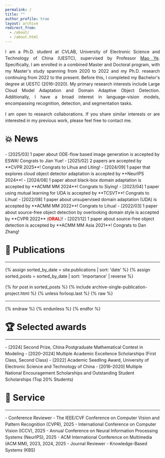 ```yaml
---
permalink: /
title: ""
author_profile: true
layout: archive
redirect_from: 
  - /about/
  - /about.html
---
```

<style>
  body {
    line-height: 1.5;
  }
  .entry {
  display: flex;
  justify-content: space-between;
  align-items: flex-start;
}

  .entry .content {
    flex: 3; /* 主内容宽度 */
  }

  .entry .time {
    flex: 1; /* 时间宽度 */
    text-align: right; /* 时间右对齐 */
    font-style: italic; /* 可选：时间的字体样式 */
  }

  .myp {
    margin-top: 0;
  }

  .myh2 {
    margin-top: 1em;
  }

</style>

<p style="text-align: justify;">
I am a Ph.D. student at CVLAB, University of Electronic Science and Technology of China (UESTC), supervised by Professor <a href="https://scholar.google.com/citations?user=UUbEzBYAAAAJ">Mao Ye</a>. Specifically, I am enrolled in a combined Master and Doctoral program, with my Master's study spanning from 2020 to 2022 and my Ph.D. research continuing from 2022 to the present. Before this, I completed my Bachelor's degree at UESTC (2016–2020).
My primary research interests include Large Cloud Model Adaptation and Domain Adaptive Object Detection. Additionally, I have a broad interest in language-vision models, encompassing recognition, detection, and segmentation tasks.
</p>
<p style="text-align: justify;">
I am open to research collaborations. If you share similar interests or are interested in my previous work, please feel free to contact me.
</p>

<h1 class="myh2">💥 News</h1>
- [2025/03] 1 paper about ODE-flow based image generation is accepted by ESWA! Congrats to Jian Yue!
- [2025/02] 2 papers are accepted by **CVPR 2025**! Congrats to Lihua and Liting!
- [2024/09] 1 paper that explores cloud object detector adaptation is accepted by **NeurIPS 2024**!
- [2024/08] 1 paper about black-box domain adaptation is accepted by **ACMM MM 2024**! Congrats to Siying!
- [2023/04] 1 paper using mutual learning for UDA is accepted by **TCSVT**! Congrats to Lihua!
- [2022/08] 1 paper about unsupervised domain adaptation (UDA) is accepted by **ACMM MM 2022**! Congrats to Lihua!
- [2022/03] 1 paper about source-free object detection by overlooking domain style is accepted by **CVPR 2022** (<span style="color: red; font-weight: bold;">ORAL</span>)!
- [2021/12] 1 paper about source-free object detection is accepted by **ACMM MM Asia 2021**! Congrats to Dan Zhang!

<h1 class="myh2">🎯 Publications</h1>
<hr/>
{% assign sorted_by_date = site.publications | sort: 'date' %} <!-- 按日期升序排列 -->
{% assign sorted_posts = sorted_by_date | sort: 'importance' | reverse %} <!-- 按重要性降序排列 -->

{% for post in sorted_posts %}
  {% include archive-single-publication-project.html %}
  {% unless forloop.last %}
{% raw %}
<hr />
{% endraw %}
  {% endunless %}
{% endfor %}

<h1 class="myh2">🏆️ Selected awards</h1>
<hr/>
- [2024] Second Prize, China Postgraduate Mathematical Contest in Modeling
- [2020–2024] Multiple Academic Excellence Scholarships (First Class, Second Class)
- [2022] Academic Seedling Award, University of Electronic Science and Technology of China
- [2016–2020] Multiple National Encouragement Scholarships and Outstanding Student Scholarships (Top 20% Students)

<h1 class="myh2">🧭 Service</h1>
<hr/>
- Conference Reviewer
  - The IEEE/CVF Conference on Computer Vision and Pattern Recognition (CVPR), 2025
  - International Conference on Computer Vision (ICCV), 2025
  - Annual Conference on Neural Information Processing Systems (NeurIPS), 2025
  - ACM International Conference on Multimedia (ACM MM), 2023, 2024, 2025
- Journal Reviewer
  - Knowledge-Based Systems (KBS)